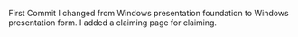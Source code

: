 First Commit
I changed from Windows presentation foundation to Windows presentation form.
I added a claiming page for claiming.
